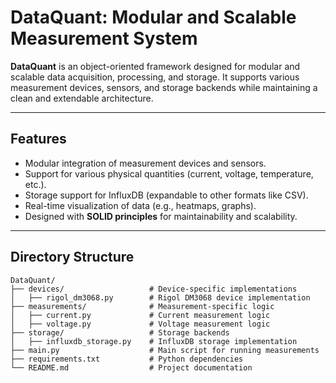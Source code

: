 # DataQuant: Modular and Scalable Measurement System

**DataQuant** is an object-oriented framework designed for modular and scalable data acquisition, processing, and storage. It supports various measurement devices, sensors, and storage backends while maintaining a clean and extendable architecture.

---

## Features
- Modular integration of measurement devices and sensors.
- Support for various physical quantities (current, voltage, temperature, etc.).
- Storage support for InfluxDB (expandable to other formats like CSV).
- Real-time visualization of data (e.g., heatmaps, graphs).
- Designed with **SOLID principles** for maintainability and scalability.

---

## Directory Structure

```plaintext
DataQuant/
├── devices/                   # Device-specific implementations
│   ├── rigol_dm3068.py        # Rigol DM3068 device implementation
├── measurements/              # Measurement-specific logic
│   ├── current.py             # Current measurement logic
│   ├── voltage.py             # Voltage measurement logic
├── storage/                   # Storage backends
│   ├── influxdb_storage.py    # InfluxDB storage implementation
├── main.py                    # Main script for running measurements
├── requirements.txt           # Python dependencies
└── README.md                  # Project documentation